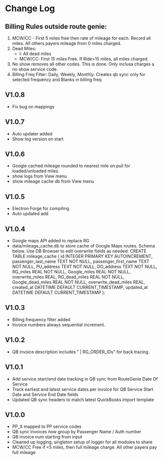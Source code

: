 # Change Log
## Billing Rules outside route genie:
1. MCW/CC - First 5 miles free then rate of mileage for each. Record all miles. All others payers mileage from 0 miles charged.
2. Dead Miles:
    - I: All dead miles
    - MCW/CC: First 15 miles Free. If Ride>15 miles, all miles charged.
3. No show removes all other codes. This is done. Only inclusa charges a no show service code.
4. Billing Freq Filter: Daily, Weekly, Monthly. Creates qb sync only for selected frequency and Blanks in billing freq

## V1.0.8
- Fix bug on mappings

## V1.0.7
- Auto updater added
- Show log version on start

## V1.0.6
- Google cached mileage rounded to nearest mile on pull for loaded/unloaded miles.
- show logs from View menu
- show mileage cache db from View menu

## V1.0.5
- Electron Forge for compiling
- Auto updated add

## V1.0.4
- Google maps API added to replace RG
- data/mileage_cache.db to store cache of Google Maps routes. Schema below. Use DB Browser to edit overwrite fields as needed.
CREATE TABLE mileage_cache (
          id INTEGER PRIMARY KEY AUTOINCREMENT,
          passenger_last_name TEXT NOT NULL,
          passenger_first_name TEXT NOT NULL,
          PU_address TEXT NOT NULL,
          DO_address TEXT NOT NULL,
          RG_miles REAL NOT NULL,
          Google_miles REAL NOT NULL,
          overwrite_miles REAL,
          RG_dead_miles REAL NOT NULL,
          Google_dead_miles REAL NOT NULL,
          overwrite_dead_miles REAL,
          created_at DATETIME DEFAULT CURRENT_TIMESTAMP,
          updated_at DATETIME DEFAULT CURRENT_TIMESTAMP
        );

## V1.0.3
- Billing frequency filter added
- Invoice numbers always sequential increment.

## V1.0.2
- QB invoice description includes " | RG_ORDER_IDs" for back tracing.

## V1.0.1
- Add service start/end date tracking in QB sync from RouteGenie Date Of Service
- Track earliest and latest service dates per invoice for QB Service Start Date and Service End Date fields
- Updated QB sync headers to match latest QuickBooks import template

## V1.0.0
- PP_X mapped to PP service codes
- QB sync invoices now group by Passenger Name / Auth number
- QB invoice num starting from input
- Cleaned up logging, singleton setup of logger for all modules to share
- MCW/CC Free if <5 miles, then full mileage charge. All other payers pay full mileage
